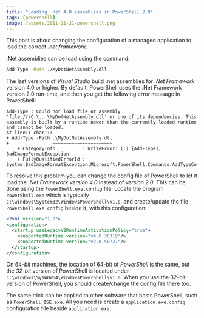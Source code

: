 ```yaml
---
title: "Loading .net 4.0 assemblies in PowerShell 2.0"
tags: [powershell]
image: /assets/2011-11-21-powershell.png
---
```


This post is about changing the configuration of a managed application to 
load the correct *.net framework*.

<!--more-->

.Net assemblies can be load using the command:

```bash
Add-Type -Path ./MyDotNetAssembly.dll
```

The last versions of *Visual Studio* build .net assemblies for *.Net Framework* 
version 4.0 or higher.  By default, PowerShell uses the .Net Framework version 
2.0 run-time, and then you get the following error message in PowerShell: 

```
Add-Type : Could not load file or assembly 'file:///C:\...\MyDotNetAssembly.dll' or one of its dependencies. This assembly is built by a runtime newer than the currently loaded runtime and cannot be loaded. 
At line:1 char:13
+ Add-Type -Path .\MyDotNetAssembly.dll
+                ~~~~~~~~~~~~~~~~~~~~~~
    + CategoryInfo          : WriteError: (:) [Add-Type], BadImageFormatException
    + FullyQualifiedErrorId : System.BadImageFormatException,Microsoft.PowerShell.Commands.AddTypeCommand
```

To resolve this problem you can change the config file of PowerShell to let it 
load the *.Net Framework version 4.0* instead of *version 2.0*. This can be 
done using the `PowerShell.exe.config` file.  Locate the program 
`PowerShell.exe` which is typically 
`C:\windows\System32\WindowsPowerShell\v1.0`, and create/update the file 
`PowerShell.exe.config` beside it, with this configuration:

```xml
<?xml version="1.0">
<configuration>
  <startup useLegacyV2RuntimeActivationPolicy="true">
    <supportedRuntime version="v4.0.30319"/>
    <supportedRuntime version="v2.0.50727"/>
  </startup>
</configuration>
```

On *64-bit* machines, the location of 64-bit of *PowerShell* is the same, but 
the *32-bit* version of PowerShell is located under 
`C:\windows\SysWOW64\WindowsPowerShell\v1.0`. 
When you use the 32-bit version of PowerShell, you should create/change the 
config file there too.

The same trick can be applied to other software that hosts PowerShell, such as 
`PowerShell_ISE.exe`.  All you need is create a `application.exe.config` 
configuration file beside `application.exe`.
